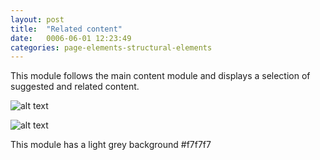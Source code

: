 ```yaml
---
layout: post
title:  "Related content"
date:   0006-06-01 12:23:49
categories: page-elements-structural-elements
---
```


This module follows the main content module and displays a selection of suggested and related content.

![alt text][related]

![alt text][related-sizes]

This module has a light grey background #f7f7f7


[related]: /gfw-style-guides/images/posts/responsive-adaptations/grid-site.png "navbar-active"
[related-sizes]: /gfw-style-guides/images/posts/responsive-adaptations/grid-site.png "navbar-hover"
